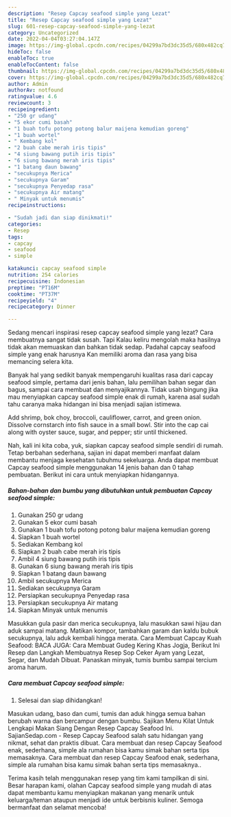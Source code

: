 ```yaml
---
description: "Resep Capcay seafood simple yang Lezat"
title: "Resep Capcay seafood simple yang Lezat"
slug: 601-resep-capcay-seafood-simple-yang-lezat
category: Uncategorized
date: 2022-04-04T03:27:04.147Z
image: https://img-global.cpcdn.com/recipes/04299a7bd3dc35d5/680x482cq70/capcay-seafood-simple-foto-resep-utama.jpg
hideToc: false
enableToc: true
enableTocContent: false
thumbnail: https://img-global.cpcdn.com/recipes/04299a7bd3dc35d5/680x482cq70/capcay-seafood-simple-foto-resep-utama.jpg
cover: https://img-global.cpcdn.com/recipes/04299a7bd3dc35d5/680x482cq70/capcay-seafood-simple-foto-resep-utama.jpg
author: Admin
authorAv: notfound
ratingvalue: 4.6
reviewcount: 3
recipeingredient:
- "250 gr udang"
- "5 ekor cumi basah"
- "1 buah tofu potong potong balur maijena kemudian goreng"
- "1 buah wortel"
- " Kembang kol"
- "2 buah cabe merah iris tipis"
- "4 siung bawang putih iris tipis"
- "6 siung bawang merah iris tipis"
- "1 batang daun bawang"
- "secukupnya Merica"
- "secukupnya Garam"
- "secukupnya Penyedap rasa"
- "secukupnya Air matang"
- " Minyak untuk menumis"
recipeinstructions:

- "Sudah jadi dan siap dinikmati!"
categories:
- Resep
tags:
- capcay
- seafood
- simple

katakunci: capcay seafood simple 
nutrition: 254 calories
recipecuisine: Indonesian
preptime: "PT16M"
cooktime: "PT37M"
recipeyield: "4"
recipecategory: Dinner

---
```



Sedang mencari inspirasi resep capcay seafood simple yang lezat? Cara membuatnya sangat tidak susah. Tapi Kalau keliru mengolah maka hasilnya tidak akan memuaskan dan bahkan tidak sedap. Padahal capcay seafood simple yang enak harusnya Kan memiliki aroma dan rasa yang bisa memancing selera kita.


Banyak hal yang sedikit banyak mempengaruhi kualitas rasa dari capcay seafood simple, pertama dari jenis bahan, lalu pemilihan bahan segar dan bagus, sampai cara membuat dan menyajikannya. Tidak usah bingung jika mau menyiapkan capcay seafood simple enak di rumah, karena asal sudah tahu caranya maka hidangan ini bisa menjadi sajian istimewa.

Add shrimp, bok choy, broccoli, cauliflower, carrot, and green onion. Dissolve cornstarch into fish sauce in a small bowl. Stir into the cap cai along with oyster sauce, sugar, and pepper; stir until thickened.


Nah, kali ini kita coba, yuk, siapkan capcay seafood simple sendiri di rumah. Tetap berbahan sederhana, sajian ini dapat memberi manfaat dalam membantu menjaga kesehatan tubuhmu sekeluarga. Anda dapat membuat Capcay seafood simple menggunakan 14 jenis bahan dan 0 tahap pembuatan. Berikut ini cara untuk menyiapkan hidangannya.

<!--inarticleads1-->

##### Bahan-bahan dan bumbu yang dibutuhkan untuk pembuatan Capcay seafood simple:

1. Gunakan 250 gr udang
1. Gunakan 5 ekor cumi basah
1. Gunakan 1 buah tofu potong potong balur maijena kemudian goreng
1. Siapkan 1 buah wortel
1. Sediakan  Kembang kol
1. Siapkan 2 buah cabe merah iris tipis
1. Ambil 4 siung bawang putih iris tipis
1. Gunakan 6 siung bawang merah iris tipis
1. Siapkan 1 batang daun bawang
1. Ambil secukupnya Merica
1. Sediakan secukupnya Garam
1. Persiapkan secukupnya Penyedap rasa
1. Persiapkan secukupnya Air matang
1. Siapkan  Minyak untuk menumis


Masukkan gula pasir dan merica secukupnya, lalu masukkan sawi hijau dan aduk sampai matang. Matikan kompor, tambahkan garam dan kaldu bubuk secukupnya, lalu aduk kembali hingga merata. Cara Membuat Capcay Kuah Seafood: BACA JUGA: Cara Membuat Gudeg Kering Khas Jogja, Berikut Ini Resep dan Langkah Membuatnya Resep Sop Ceker Ayam yang Lezat, Segar, dan Mudah Dibuat. Panaskan minyak, tumis bumbu sampai tercium aroma harum. 

<!--inarticleads2-->

##### Cara membuat Capcay seafood simple:


1. Selesai dan siap dihidangkan!

Masukan udang, baso dan cumi, tumis dan aduk hingga semua bahan berubah warna dan bercampur dengan bumbu. Sajikan Menu Kilat Untuk Lengkapi Makan Siang Dengan Resep Capcay Seafood Ini. SajianSedap.com - Resep Capcay Seafood salah satu hidangan yang nikmat, sehat dan praktis dibuat. Cara membuat dan resep Capcay Seafood enak, sederhana, simple ala rumahan bisa kamu simak bahan serta tips memasaknya. Cara membuat dan resep Capcay Seafood enak, sederhana, simple ala rumahan bisa kamu simak bahan serta tips memasaknya.. 

Terima kasih telah menggunakan resep yang tim kami tampilkan di sini. Besar harapan kami, olahan Capcay seafood simple yang mudah di atas dapat membantu kamu menyiapkan makanan yang menarik untuk keluarga/teman ataupun menjadi ide untuk berbisnis kuliner. Semoga bermanfaat dan selamat mencoba!
